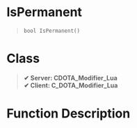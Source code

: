 # IsPermanent
> `bool IsPermanent()`
# Class
> __✔ Server: CDOTA_Modifier_Lua__  
> __✔ Client: C_DOTA_Modifier_Lua__  
# Function Description

